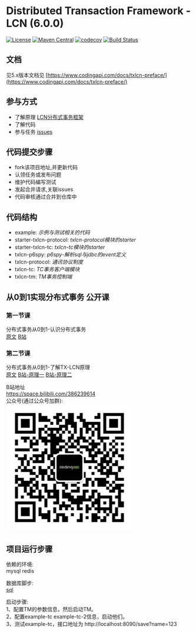 # Distributed Transaction Framework - LCN (6.0.0)

[![License](https://img.shields.io/badge/License-Apache%202.0-blue.svg)](https://github.com/codingapi/tx-lcn/blob/master/LICENSE)
[![Maven Central](https://maven-badges.herokuapp.com/maven-central/com.codingapi.txlcn/tx-lcn/badge.svg?style=plastic)](https://maven-badges.herokuapp.com/maven-central/com.codingapi.txlcn/tx-lcn)
[![codecov](https://codecov.io/gh/codingapi/tx-lcn/branch/dev6.0/graph/badge.svg)](https://codecov.io/gh/codingapi/tx-lcn)
[![Build Status](https://travis-ci.org/codingapi/tx-lcn.svg?branch=dev6.0)](https://travis-ci.org/codingapi/tx-lcn)

## 文档

见5.x版本文档见 [https://www.codingapi.com/docs/txlcn-preface/](https://www.codingapi.com/docs/txlcn-preface/)

## 参与方式
* 了解原理 [LCN分布式事务框架](LCN分布式事务框架-20200102.pdf)
* 了解代码
* 参与任务 [issues](https://github.com/codingapi/tx-lcn/issues) 

## 代码提交步骤
* fork该项目地址,并更新代码
* 认领任务或发布问题
* 维护代码编写测试
* 发起合并请求,关联issues
* 代码审核通过合并到仓库中 
  
## 代码结构
* example:                  *示例与测试相关的代码*    
* starter-txlcn-protocol:   *txlcn-protocol模块的starter*   
* starter-txlcn-tc:        *txlcn-tc模块的starter* 
* txlcn-p6spy:             *p6spy-解析sql与jdbc的event定义*
* txlcn-protocol:          *通讯协议制度* 
* txlcn-tc:                 *TC事务客户端模块* 
* txlcn-tm:                 *TM事务控制端* 

## 从0到1实现分布式事务 公开课

### 第一节课     
分布式事务从0到1-认识分布式事务    
[原文](https://www.codingapi.com/docs/txlcn-lesson01/) [B站](https://www.bilibili.com/video/av80626430/)  
### 第二节课
分布式事务从0到1-了解TX-LCN原理    
[原文](https://www.codingapi.com/docs/txlcn-lesson02/)  [B站-原理一](https://www.bilibili.com/video/av80676649)  [B站-原理二](https://www.bilibili.com/video/av80676836)

B站地址   
https://space.bilibili.com/386239614  
公众号(通过公众号加群):    
![CODINGAPI分享者](qrcode.jpg)

## 项目运行步骤
 
依赖的环境:    
mysql redis      

数据库脚步:   
[sql](./sql/init.sql)   

启动步骤:    
1、配置TM的参数信息，然后启动TM。   
2、配置example-tc example-tc-2信息，启动他们。   
3、测试example-tc，接口地址为 http://localhost:8090/save?name=123    

